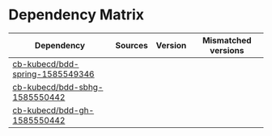 # Dependency Matrix

Dependency | Sources | Version | Mismatched versions
---------- | ------- | ------- | -------------------
[cb-kubecd/bdd-spring-1585549346](https://github.com/cb-kubecd/bdd-spring-1585549346.git) |  | []() | 
[cb-kubecd/bdd-sbhg-1585550442](https://github.com/cb-kubecd/bdd-sbhg-1585550442.git) |  | []() | 
[cb-kubecd/bdd-gh-1585550442](https://github.com/cb-kubecd/bdd-gh-1585550442.git) |  | []() | 
